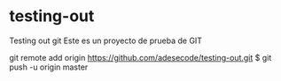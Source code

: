# testing-out
Testing out git 
Este es un proyecto de prueba de GIT

git remote add origin https://github.com/adesecode/testing-out.git
$ git push -u origin master
